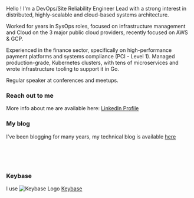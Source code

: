         
       
            
                
Hello ! I'm a DevOps/Site Reliability Engineer Lead with a strong interest in distributed, highly-scalable and cloud-based systems architecture. 

Worked for years in SysOps roles, focused on infrastructure management and Cloud on the 3 major public cloud providers, recently focused on AWS & GCP. 

Experienced in the finance sector, specifically on high-performance payment platforms and systems compliance (PCI - Level 1). 
Managed production-grade, Kubernetes clusters, with tens of microservices and wrote infrastructure tooling to support it in Go. 

Regular speaker at conferences and meetups. 

### Reach out to me
More info about me are available here:
[LinkedIn Profile](https://www.linkedin.com/in/federico-fregosi/)

### My blog
I've been blogging for many years, my technical blog is available [here](https://federicofr.wordpress.com/) 



<br>
<br>
<br>



### Keybase
I use ![Keybase Logo](https://keybase.io/favicon.ico "Keybase Logo")
 [Keybase](https://keybase.io/federicofregosi)
